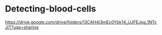 # Detecting-blood-cells

https://drive.google.com/drive/folders/13CAH4i3mEc0Ybk14_UJFEJsg_1NTcJIT?usp=sharing
